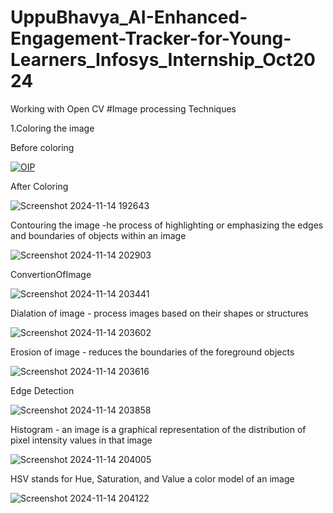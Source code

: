 # UppuBhavya_AI-Enhanced-Engagement-Tracker-for-Young-Learners_Infosys_Internship_Oct2024
Working with Open CV
#Image processing Techniques

1.Coloring the image

Before coloring


[![OIP](https://github.com/user-attachments/assets/c048fe26-a160-4b6a-8a1e-aa3517c4347c)](https://github.com/Bhavya26hub/UppuBhavya_AI-Enhanced-Engagement-Tracker-for-Young-Learners_Infosys_Internship_Oct2024/issues/1#issue-2658970135)

After Coloring


![Screenshot 2024-11-14 192643](https://github.com/user-attachments/assets/fcfa1d27-af26-4c0d-bfbf-2a78e23cf622)

Contouring the image -he process of highlighting or emphasizing the edges and boundaries of objects within an image

![Screenshot 2024-11-14 202903](https://github.com/user-attachments/assets/b8e16ba6-2d5f-4de3-bde9-a161f8a252c3)

 ConvertionOfImage

 ![Screenshot 2024-11-14 203441](https://github.com/user-attachments/assets/3493b9a6-aa7d-4273-8123-dba39d9a4532)

 Dialation of image - process images based on their shapes or structures

 ![Screenshot 2024-11-14 203602](https://github.com/user-attachments/assets/c806e2c7-3452-4d2a-98a5-ab8452ad7717)

Erosion of image - reduces the boundaries of the foreground objects 

![Screenshot 2024-11-14 203616](https://github.com/user-attachments/assets/14833e29-900b-4e79-9590-69d158ebf06e)

Edge Detection

![Screenshot 2024-11-14 203858](https://github.com/user-attachments/assets/e8054722-9cf8-4384-bdd4-529847238e2f)

Histogram - an image is a graphical representation of the distribution of pixel intensity values in that image

![Screenshot 2024-11-14 204005](https://github.com/user-attachments/assets/4fe3a213-f069-4d47-964b-6f120402b2ab)

HSV stands for Hue, Saturation, and Value a color model of an image

![Screenshot 2024-11-14 204122](https://github.com/user-attachments/assets/fae8ebdf-a459-4e82-9946-3ed4c4816ef4)


